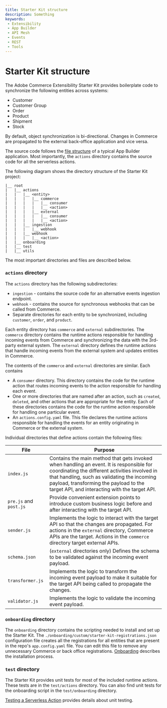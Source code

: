 ```yaml
---
title: Starter Kit structure
description: Something
keywords:
 - Extensibility
 - App Builder
 - API Mesh
 - Events
 - REST
 - Tools
---
```


# Starter Kit structure

The Adobe Commerce Extensibility Starter Kit provides boilerplate code to synchronize the following entities across systems:

- Customer
- Customer Group
- Order
- Product
- Shipment
- Stock

By default, object synchronization is bi-directional. Changes in Commerce are propagated to the external back-office application and vice versa.

The source code follows the [file structure](https://developer.adobe.com/app-builder/docs/guides/extensions/extension_migration_guide/#old-file-structure) of a typical App Builder application. Most importantly, the `actions` directory contains the source code for all the serverless actions.

The following diagram shows the directory structure of the Starter Kit project:

```tree
|__ root
|   |__ actions
|   |   |__ <entity>
|   |   |   |__ commerce
|   |   |   |   |__ consumer
|   |   |   |   |__ <action>
|   |   |   |__ external
|   |   |   |   |__ consumer
|   |   |   |   |__ <action>
|   |   |__ ingestion
|   |   |   |__ webhook
|   |   |__ webhook
|   |   |   |__ <action>
|   |__ onboarding
|   |__ test
|   |__ utils
```

The most important directories and files are described below.

### `actions` directory

The `actions` directory has the following subdirectories:

- `ingestion` - contains the source code for an alternative events ingestion endpoint.
- `webhook` - contains the source for synchronous webhooks that can be called from Commerce.
- Separate directories for each entity to be synchronized, including `customer`, `order`, and `product`.

Each entity directory has `commerce` and `external` subdirectories. The `commerce` directory contains the runtime actions responsible for handling incoming events from Commerce and synchronizing the data with the 3rd-party external system. The `external` directory defines the runtime actions that handle incoming events from the external system and updates entities in Commerce.

The contents of the `commerce` and `external` directories are similar. Each contains

- A `consumer` directory. This directory contains the code for the runtime action that routes incoming events to the action responsible for handling each event.
- One or more directories that are named after an action, such as `created`, `deleted`, and other actions that are appropriate for the entity. Each of these directories contains the code for the runtime action responsible for handling one particular event.
- An `actions.config.yaml` file. This file declares the runtime actions responsible for handling the events for an entity originating in Commerce or the external system.

Individual directories that define actions contain the following files:

File | Purpose
--- | ---
`index.js` | Contains the main method that gets invoked when handling an event. It is responsible for coordinating the different activities involved in that handling, such as validating the incoming payload, transforming the payload to the target API, and interacting with the target API.
`pre.js` and `post.js` | Provide convenient extension points to introduce custom business logic before and after interacting with the target API.
`sender.js` | Implements the logic to interact with the target API so that the changes are propagated. For actions in the `external` directory, Commerce APIs are the target. Actions in the `commerce` directory target external APIs.
`schema.json` | (`external` directories only) Defines the schema to be validated against the incoming event payload.
`transformer.js` | Implements the logic to transform the incoming event payload to make it suitable for the target API being called to propagate the changes.
`validator.js` | Implements the logic to validate the incoming event payload.

### `onboarding` directory

The `onboarding` directory contains the scripting needed to install and set up the Starter Kit. The `./onboarding/custom/starter-kit-registrations.json` configuration file creates all the registrations for all entities that are present in the repo's `app.config.yaml` file. You can edit this file to remove any unnecessary Commerce or back office registrations. [Onboarding](./project-setup.md#onboarding) describes the installation process.

### `test` directory

The Starter Kit provides unit tests for most of the included runtime actions. These tests are in the `test/actions` directory. You can also find unit tests for the onboarding script in the `test/onboarding` directory.

[Testing a Serverless Action](https://developer.adobe.com/app-builder/docs/resources/barcode-reader/test/) provides details about unit testing.
